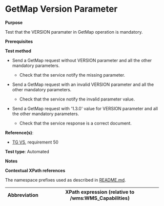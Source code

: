 # GetMap Version Parameter

**Purpose**

Test that the VERSION paramater in GetMap operation is mandatory.

**Prerequisites**

**Test method**

* Send a GetMap request without VERSION parameter and all the other mandatory parameters.

    * Check that the service notify the missing parameter.

* Send a GetMap request with an invalid VERSION parameter and all the other mandatory parameters.

    * Check that the service notify the invalid parameter value.

* Send a GetMap request with '1.3.0' value for VERSION parameter and all the other mandatory parameters.

    * Check that the service response is a correct document.

**Reference(s)**:

* [TG VS](./README.md#ref_TG_VS), requirement 50

**Test type**: Automated

**Notes**

**Contextual XPath references**

The namespace prefixes used as described in [README.md](./README.md#namespaces).

Abbreviation                                               |  XPath expression (relative to /wms:WMS_Capabilities)
---------------------------------------------------------- | -------------------------------------------------------------------------
